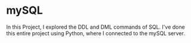 # mySQL
In this Project, I explored the DDL and DML commands of SQL. I've done this entire project using Python, where I connected to the mySQL server.
